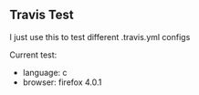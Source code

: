 ## Travis Test

I just use this to test different .travis.yml configs

Current test:

- language: c
- browser: firefox 4.0.1
